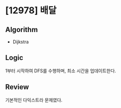 # [12978] 배달

## Algorithm

- Dijkstra

## Logic

1부터 시작하여 DFS를 수행하며, 최소 시간을 업데이트한다.

## Review

기본적인 다익스트라 문제였다.